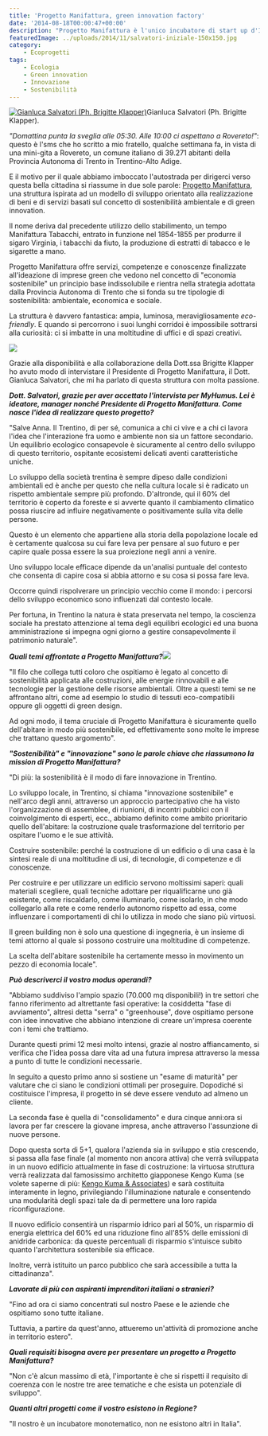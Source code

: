 ```yaml
---
title: 'Progetto Manifattura, green innovation factory'
date: '2014-08-18T00:00:47+00:00'
description: "Progetto Manifattura è l'unico incubatore di start up d'Italia improntato esclusivamente alla green innovation."
featuredImage: ../uploads/2014/11/salvatori-iniziale-150x150.jpg
category:
    - Ecoprogetti
tags:
    - Ecologia
    - Green innovation
    - Innovazione
    - Sostenibilità
---
```



[![Gianluca Salvatori (Ph. Brigitte Klapper)](../uploads/2014/11/salvatori-iniziale-300x225.jpg)](https://myhumus.com/wp-content/uploads/2014/11/salvatori-iniziale.jpg)Gianluca Salvatori (Ph. Brigitte Klapper).

*"Domattina punta la sveglia alle 05:30. Alle 10:00 ci aspettano a Rovereto!"*: questo è l'sms che ho scritto a mio fratello, qualche settimana fa, in vista di una mini-gita a Rovereto, un comune italiano di 39.271 abitanti della Provincia Autonoma di Trento in Trentino-Alto Adige.

E il motivo per il quale abbiamo imboccato l'autostrada per dirigerci verso questa bella cittadina si riassume in due sole parole: [Progetto Manifattura](http://www.progettomanifattura.it/it), una struttura ispirata ad un modello di sviluppo orientato alla realizzazione di beni e di servizi basati sul concetto di sostenibilità ambientale e di green innovation.

Il nome deriva dal precedente utilizzo dello stabilimento, un tempo Manifattura Tabacchi, entrato in funzione nel 1854-1855 per produrre il sigaro Virginia, i tabacchi da fiuto, la produzione di estratti di tabacco e le sigarette a mano.

Progetto Manifattura offre servizi, competenze e conoscenze finalizzate all'ideazione di imprese green che vedono nel concetto di "economia sostenibile" un principio base indissolubile e rientra nella strategia adottata dalla Provincia Autonoma di Trento che si fonda su tre tipologie di sostenibilità: ambientale, economica e sociale.

La struttura è davvero fantastica: ampia, luminosa, meravigliosamente *eco-friendly*. E quando si percorrono i suoi lunghi corridoi è impossibile sottrarsi alla curiosità: ci si imbatte in una moltitudine di uffici e di spazi creativi.

![](https://myhumus.com/nextgen-attach_to_post/preview/id--565)

Grazie alla disponibilità e alla collaborazione della Dott.ssa Brigitte Klapper ho avuto modo di intervistare il Presidente di Progetto Manifattura, il Dott. Gianluca Salvatori, che mi ha parlato di questa struttura con molta passione.

***Dott. Salvatori, grazie per aver accettato l'intervista per MyHumus. Lei è ideatore, manager nonché Presidente di Progetto Manifattura. Come nasce l'idea di realizzare questo progetto?***

"Salve Anna. Il Trentino, di per sé, comunica a chi ci vive e a chi ci lavora l'idea che l'interazione fra uomo e ambiente non sia un fattore secondario. Un equilibrio ecologico consapevole è sicuramente al centro dello sviluppo di questo territorio, ospitante ecosistemi delicati aventi caratteristiche uniche.

Lo sviluppo della società trentina è sempre dipeso dalle condizioni ambientali ed è anche per questo che nella cultura locale si è radicato un rispetto ambientale sempre più profondo. D'altronde, qui il 60% del territorio è coperto da foreste e si avverte quanto il cambiamento climatico possa riuscire ad influire negativamente o positivamente sulla vita delle persone.

Questo è un elemento che appartiene alla storia della popolazione locale ed è certamente qualcosa su cui fare leva per pensare al suo futuro e per capire quale possa essere la sua proiezione negli anni a venire.

Uno sviluppo locale efficace dipende da un'analisi puntuale del contesto che consenta di capire cosa si abbia attorno e su cosa si possa fare leva.

Occorre quindi rispolverare un principio vecchio come il mondo: i percorsi dello sviluppo economico sono influenzati dal contesto locale.

Per fortuna, in Trentino la natura è stata preservata nel tempo, la coscienza sociale ha prestato attenzione al tema degli equilibri ecologici ed una buona amministrazione si impegna ogni giorno a gestire consapevolmente il patrimonio naturale".

***Quali temi affrontate a Progetto Manifattura?[![](../uploads/2014/11/quadratone-300x225.jpg)](https://myhumus.com/wp-content/uploads/2014/11/quadratone.jpg)***

"Il filo che collega tutti coloro che ospitiamo è legato al concetto di sostenibilità applicata alle costruzioni, alle energie rinnovabili e alle tecnologie per la gestione delle risorse ambientali. Oltre a questi temi se ne affrontano altri, come ad esempio lo studio di tessuti eco-compatibili oppure gli oggetti di green design.

Ad ogni modo, il tema cruciale di Progetto Manifattura è sicuramente quello dell'abitare in modo più sostenibile, ed effettivamente sono molte le imprese che trattano questo argomento".

***"Sostenibilità" e "innovazione" sono le parole chiave che riassumono la mission di Progetto Manifattura?***

"Di più: la sostenibilità è il modo di fare innovazione in Trentino.

Lo sviluppo locale, in Trentino, si chiama "innovazione sostenibile" e nell'arco degli anni, attraverso un approccio partecipativo che ha visto l'organizzazione di assemblee, di riunioni, di incontri pubblici con il coinvolgimento di esperti, ecc., abbiamo definito come ambito prioritario quello dell'abitare: la costruzione quale trasformazione del territorio per ospitare l'uomo e le sue attività.

Costruire sostenibile: perché la costruzione di un edificio o di una casa è la sintesi reale di una moltitudine di usi, di tecnologie, di competenze e di conoscenze.

Per costruire e per utilizzare un edificio servono moltissimi saperi: quali materiali scegliere, quali tecniche adottare per riqualificarne uno già esistente, come riscaldarlo, come illuminarlo, come isolarlo, in che modo collegarlo alla rete e come renderlo autonomo rispetto ad essa, come influenzare i comportamenti di chi lo utilizza in modo che siano più virtuosi.

Il green building non è solo una questione di ingegneria, è un insieme di temi attorno al quale si possono costruire una moltitudine di competenze.

La scelta dell'abitare sostenibile ha certamente messo in movimento un pezzo di economia locale".

***Può descriverci il vostro modus operandi?***

"Abbiamo suddiviso l'ampio spazio (70.000 mq disponibili!) in tre settori che fanno riferimento ad altrettante fasi operative: la cosiddetta "fase di avviamento", altresì detta "serra" o "greenhouse", dove ospitiamo persone con idee innovative che abbiano intenzione di creare un'impresa coerente con i temi che trattiamo.

Durante questi primi 12 mesi molto intensi, grazie al nostro affiancamento, si verifica che l'idea possa dare vita ad una futura impresa attraverso la messa a punto di tutte le condizioni necessarie.

In seguito a questo primo anno si sostiene un "esame di maturità" per valutare che ci siano le condizioni ottimali per proseguire. Dopodiché si costituisce l'impresa, il progetto in sé deve essere venduto ad almeno un cliente.

La seconda fase è quella di "consolidamento" e dura cinque anni:ora si lavora per far crescere la giovane impresa, anche attraverso l'assunzione di nuove persone.

Dopo questa sorta di 5+1, qualora l'azienda sia in sviluppo e stia crescendo, si passa alla fase finale (al momento non ancora attiva) che verrà sviluppata in un nuovo edificio attualmente in fase di costruzione: la virtuosa struttura verrà realizzata dal famosissimo architetto giapponese Kengo Kuma (se volete saperne di più: [Kengo Kuma &amp; Associates](http://kkaa.co.jp)) e sarà costituita interamente in legno, privilegiando l'illuminazione naturale e consentendo una modularità degli spazi tale da di permettere una loro rapida riconfigurazione.

Il nuovo edificio consentirà un risparmio idrico pari al 50%, un risparmio di energia elettrica del 60% ed una riduzione fino all'85% delle emissioni di anidride carbonica: da queste percentuali di risparmio s'intuisce subito quanto l'architettura sostenibile sia efficace.

Inoltre, verrà istituito un parco pubblico che sarà accessibile a tutta la cittadinanza".

***Lavorate di più con aspiranti imprenditori italiani o stranieri?***

"Fino ad ora ci siamo concentrati sul nostro Paese e le aziende che ospitiamo sono tutte italiane.

Tuttavia, a partire da quest'anno, attueremo un'attività di promozione anche in territorio estero".

***Quali requisiti bisogna avere per presentare un progetto a Progetto Manifattura?***

"Non c'è alcun massimo di età, l'importante è che si rispetti il requisito di coerenza con le nostre tre aree tematiche e che esista un potenziale di sviluppo".

***Quanti altri progetti come il vostro esistono in Regione?***

"Il nostro è un incubatore monotematico, non ne esistono altri in Italia".

